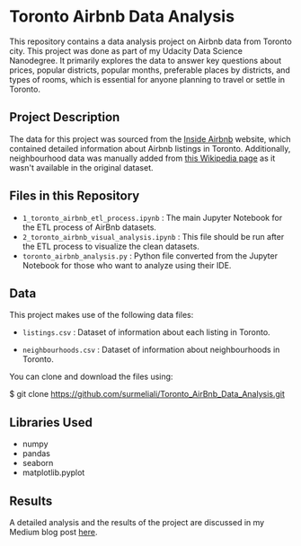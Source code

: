 # Toronto Airbnb Data Analysis

This repository contains a data analysis project on Airbnb data from Toronto city. This project was done as part of my Udacity Data Science Nanodegree. It primarily explores the data to answer key questions about prices, popular districts, popular months, preferable places by districts, and types of rooms, which is essential for anyone planning to travel or settle in Toronto.

## Project Description
The data for this project was sourced from the [Inside Airbnb](http://insideairbnb.com/get-the-data.html) website, which contained detailed information about Airbnb listings in Toronto. Additionally, neighbourhood data was manually added from [this Wikipedia page](https://en.wikipedia.org/wiki/List_of_neighbourhoods_in_Toronto) as it wasn't available in the original dataset.

## Files in this Repository

- `1_toronto_airbnb_etl_process.ipynb` : The main Jupyter Notebook for the ETL process of AirBnb datasets.
- `2_toronto_airbnb_visual_analysis.ipynb` : This file should be run after the ETL process to visualize the clean datasets.
- `toronto_airbnb_analysis.py` : Python file converted from the Jupyter Notebook for those who want to analyze using their IDE.

## Data

This project makes use of the following data files:

- `listings.csv` : Dataset of information about each listing in Toronto.

- `neighbourhoods.csv` : Dataset of information about neighbourhoods in Toronto. 

You can clone and download the files using: 

$ git clone https://github.com/surmeliali/Toronto_AirBnb_Data_Analysis.git


## Libraries Used

- numpy
- pandas
- seaborn
- matplotlib.pyplot

## Results
A detailed analysis and the results of the project are discussed in my Medium blog post [here](https://medium.com/@surmeliali/the-rising-star-of-20th-century-toronto-city-33c881252260).
